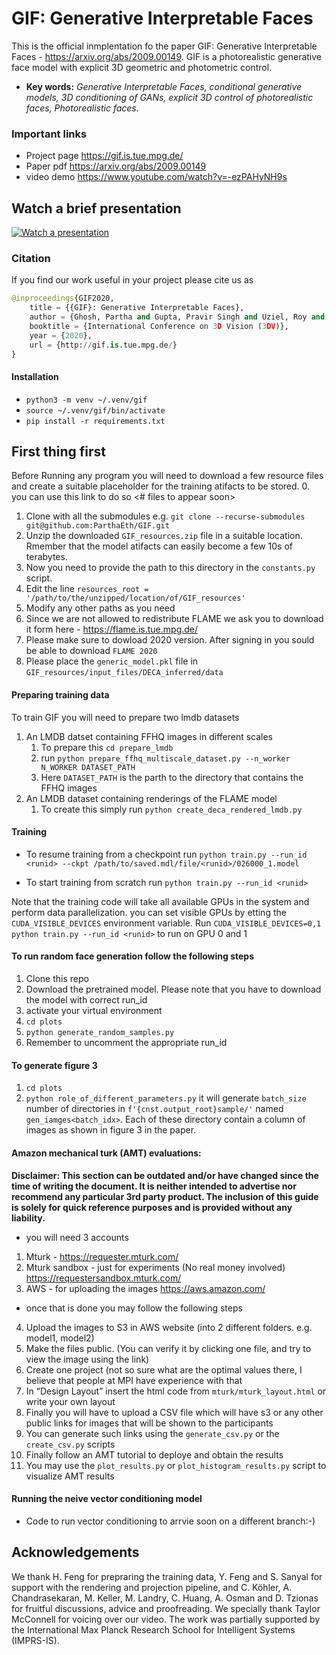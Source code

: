 # GIF: Generative Interpretable Faces
This is the official inmplentation fo the paper GIF: Generative Interpretable Faces - https://arxiv.org/abs/2009.00149.
GIF is a photorealistic generative face model with explicit 3D geometric and photometric control.
* __Key words:__ _Generative Interpretable Faces, conditional generative models, 3D conditioning of GANs, explicit 3D control of photorealistic faces, Photorealistic faces._
### Important links
* Project page https://gif.is.tue.mpg.de/
* Paper pdf https://arxiv.org/abs/2009.00149
* video demo https://www.youtube.com/watch?v=-ezPAHyNH9s

## Watch a brief presentation
[![Watch a presentation](presentation/presentation_vid.png)](https://www.youtube.com/embed/-ezPAHyNH9s)

### Citation
If you find our work useful in your project please cite us as 
```python
@inproceedings{GIF2020,
    title = {{GIF}: Generative Interpretable Faces},
    author = {Ghosh, Partha and Gupta, Pravir Singh and Uziel, Roy and Ranjan, Anurag and Black, Michael J. and Bolkart, Timo},
    booktitle = {International Conference on 3D Vision (3DV)},
    year = {2020},
    url = {http://gif.is.tue.mpg.de/}
}
```
#### Installation
* `python3 -m venv ~/.venv/gif`
* `source ~/.venv/gif/bin/activate`
* `pip install -r requirements.txt`

## First thing first
Before Running any program you will need to download a few resource files and create a suitable placeholder for the training atifacts to be stored.
 0. you can use this link to do so <# files to appear soon>
 1. Clone with all the submodules e.g. `git clone --recurse-submodules git@github.com:ParthaEth/GIF.git`
 2. Unzip the downloaded `GIF_resources.zip` file in a suitable location. Rmember that the model atifacts can easily become a few 10s of terabytes.
 3. Now you need to provide the path to this directory in the `constants.py` script.
 4. Edit the line `resources_root = '/path/to/the/unzipped/location/of/GIF_resources'`
 5. Modify any other paths as you need
 6. Since we are not allowed to redistribute FLAME we ask you to download it form here - https://flame.is.tue.mpg.de/
 7. Please make sure to dowload 2020 version. After signing in you sould be able to download `FLAME 2020`
 8. Please place the `generic_model.pkl` file in `GIF_resources/input_files/DECA_inferred/data`

#### Preparing training data
To train GIF you will need to prepare two lmdb datasets
1. An LMDB datset containing FFHQ images in different scales
    1. To prepare this `cd prepare_lmdb`
    2. run `python prepare_ffhq_multiscale_dataset.py --n_worker N_WORKER DATASET_PATH`
    3. Here `DATASET_PATH` is the parth to the directory that contains the FFHQ images
2. An LMDB dataset containing renderings of the FLAME model
    1. To create this simply run `python create_deca_rendered_lmdb.py`
    
#### Training
* To resume training from a checkpoint run
`python train.py --run_id <runid> --ckpt /path/to/saved.mdl/file/<runid>/026000_1.model`

* To start training from scratch run 
`python train.py --run_id <runid>`

Note that the training code will take all available GPUs in the system and perform data parallelization. you can set visible GPUs by etting the `CUDA_VISIBLE_DEVICES` environment variable. Run `CUDA_VISIBLE_DEVICES=0,1 python train.py --run_id <runid>` to run on GPU 0 and 1 

#### To run random face generation follow the following steps
1. Clone this repo
2. Download the pretrained model. Please note that you have to download the model with correct run_id 
3. activate your virtual environment
4. `cd plots`
5. `python generate_random_samples.py`
6. Remember to uncomment the appropriate run_id

#### To generate figure 3
1. `cd plots`
2. `python role_of_different_parameters.py`
it will generate `batch_size` number of directories in `f'{cnst.output_root}sample/'` named `gen_iamges<batch_idx>`. Each of these directory contain a column of images as shown in figure 3 in the paper.

#### Amazon mechanical turk (AMT) evaluations:
__Disclaimer: This section can be outdated and/or have changed since the time of writing the document. It is neither intended to advertise nor recommend any particular 3rd party product. The inclusion of this guide is solely for quick reference purposes and is provided without any liability.__
* you will need 3 accounts
1. Mturk - https://requester.mturk.com/
2. Mturk sandbox - just for experiments (No real money involved) https://requestersandbox.mturk.com/
3. AWS - for uploading the images https://aws.amazon.com/

* once that is done you may follow the following steps
4. Upload the images to S3 in AWS website (into 2 different folders. e.g. model1, model2)
5. Make the files public. (You can verify it by clicking one file, and try to view the image using the link)
6. Create one project (not so sure what are the optimal values there, I believe that people at MPI have experience with that
7. In “Design Layout” insert the html code from `mturk/mturk_layout.html` or write your own layout
8. Finally you will have to upload a CSV file which will have s3 or any other public links for images that will be shown to the participants
9. You can generate such links using the `generate_csv.py` or the `create_csv.py` scripts
10. Finally follow an AMT tutorial to deploye and obtain the results
11. You may use the `plot_results.py` or `plot_histogram_results.py` script to visualize AMT results

#### Running the neive vector conditioning model
* Code to run vector conditioning to arrvie soon on a different branch:-)

## Acknowledgements
We thank H. Feng for prepraring the training data, Y. Feng and S. Sanyal for support with the rendering and projection pipeline, and C. Köhler, A. Chandrasekaran, M. Keller, M. Landry, C. Huang, A. Osman and D. Tzionas for fruitful discussions, advice and proofreading. 
We specially thank Taylor McConnell for voicing over our video. The work was partially supported by the International Max Planck Research School for Intelligent Systems (IMPRS-IS).
